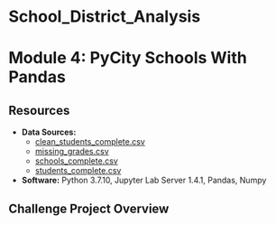 # School_District_Analysis
# Module 4: PyCity Schools With Pandas
## Resources

- **Data Sources:** 
  - [clean_students_complete.csv](Resources/clean_students_complete.csv)
  - [missing_grades.csv](Resources/missing_grades.csv)
  - [schools_complete.csv](Resources/schools_complete.csv)
  - [students_complete.csv](Resources/students_complete.csv)
- **Software:** Python 3.7.10, Jupyter Lab Server 1.4.1, Pandas, Numpy

## Challenge Project Overview 
